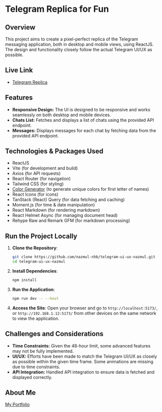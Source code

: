 # Telegram Replica for Fun

## Overview

This project aims to create a pixel-perfect replica of the Telegram messaging application, both in desktop and mobile views, using ReactJS. The design and functionality closely follow the actual Telegram UI/UX as possible.

## Live Link

- [Telegram Replica](https://telegram-replica-nazmul.vercel.app)

## Features

- **Responsive Design:** The UI is designed to be responsive and works seamlessly on both desktop and mobile devices.
- **Chats List:** Fetches and displays a list of chats using the provided API endpoint.
- **Messages:** Displays messages for each chat by fetching data from the provided API endpoint.

## Technologies & Packages Used

- ReactJS
- Vite (for development and build)
- Axios (for API requests)
- React Router (for navigation)
- Tailwind CSS (for styling)
- [Color Generator](https://www.npmjs.com/package/color-generator-fl) (to generate unique colors for first letter of names)
- React Icons (for icons)
- TanStack (React) Query (for data fetching and caching)
- Moment.js (for time & date manipulation)
- React Markdown (for rendering markdown)
- React Helmet Async (for managing document head)
- Rehype Raw and Remark GFM (for markdown processing)

## Run the Project Locally

1. **Clone the Repository**:

    ```sh
    git clone https://github.com/nazmul-nhb/telegram-ui-ux-nazmul.git
    cd telegram-ui-ux-nazmul
    ```

2. **Install Dependencies**:

    ```sh
    npm install
    ```

3. **Run the Application**:

    ```sh
    npm run dev -- --host
    ```

4. **Access the Site**: Open your browser and go to `http://localhost:5173/`, or `http://192.168.1.12:5173/` from other devices on the same network to view the application.

## Challenges and Considerations

- **Time Constraints:** Given the 48-hour limit, some advanced features may not be fully implemented.
- **UI/UX:** Efforts have been made to match the Telegram UI/UX as closely as possible within the given time frame. Some animations are missing due to time constraints.
- **API Integration:** Handled API integration to ensure data is fetched and displayed correctly.

## About Me

[My Portfolio](https://nazmul-nhb.vercel.app/)
